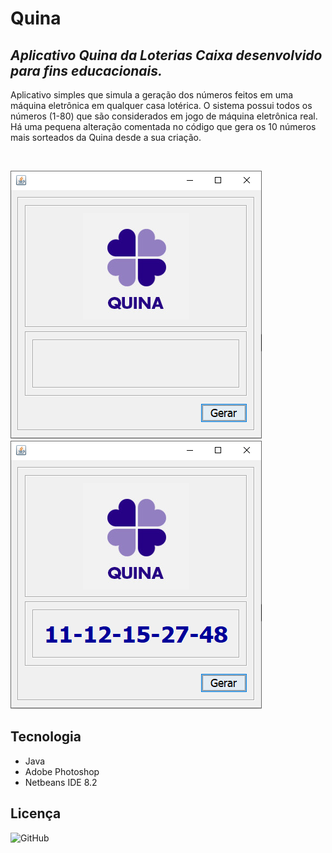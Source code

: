 # Quina
## _Aplicativo Quina da Loterias Caixa desenvolvido para fins educacionais._
Aplicativo simples que simula a geração dos números feitos em uma máquina eletrônica em qualquer casa lotérica. O sistema possui todos os números (1-80) que são considerados em jogo de máquina eletrônica real. Há uma pequena alteração comentada no código que gera os 10 números mais sorteados da Quina desde a sua criação.

<br/>

![](https://github.com/erickwelber/Quina/blob/master/Imagens/Quina1.png) ![](https://github.com/erickwelber/Quina/blob/master/Imagens/Quina2.png)

## Tecnologia
- Java
- Adobe Photoshop
- Netbeans IDE 8.2

## Licença
![GitHub](https://img.shields.io/github/license/erickwelber/Quina)
